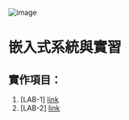 
![image](https://user-images.githubusercontent.com/31268069/130341264-99c9e0f1-d8c5-4759-9ad5-bd51ecb31463.png)
# 嵌入式系統與實習 
## 實作項目：
1.   [LAB-1] [link](https://github.com/imjackyman/ES-Fall2021/blob/main/arduino/LAB-1.md)
2.   [LAB-2] [link](https://github.com/imjackyman/ES-Fall2021/blob/main/arduino/LAB-2.md)

